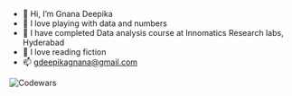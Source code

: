 - 👋 Hi, I’m Gnana Deepika
- 👀 I love playing with data and numbers
- 🌱 I have completed Data analysis course at Innomatics Research labs, Hyderabad
- 💞️ I love reading fiction 
- 📫 gdeepikagnana@gmail.com

![Codewars](https://github.r2v.ch/codewars?user=GnanaDeepika&name=true&top_languages=true&stroke=%23b362ff&theme=purple_dark)
<!---
GnanaDeepika22/GnanaDeepika22 is a ✨ special ✨ repository because its `README.md` (this file) appears on your GitHub profile.
You can click the Preview link to take a look at your changes.
--->
